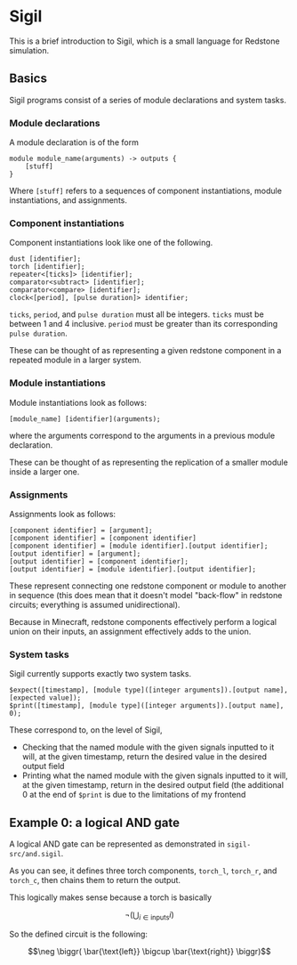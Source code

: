 # Sigil

This is a brief introduction to Sigil, which is a small language for Redstone simulation.

## Basics

Sigil programs consist of a series of module declarations and system tasks.

### Module declarations

A module declaration is of the form
```
module module_name(arguments) -> outputs {
    [stuff]
}
```

Where `[stuff]` refers to a sequences of component instantiations, module instantiations,
and assignments.

### Component instantiations

Component instantiations look like one of the following.

```
dust [identifier];
torch [identifier];
repeater<[ticks]> [identifier];
comparator<subtract> [identifier];
comparator<compare> [identifier];
clock<[period], [pulse duration]> identifier;
```

`ticks`, `period`, and `pulse duration` must all be integers.
`ticks` must be between 1 and 4 inclusive.
`period` must be greater than its corresponding `pulse duration`.

These can be thought of as representing a given redstone component in a repeated module in a larger system.

### Module instantiations

Module instantiations look as follows:

```
[module_name] [identifier](arguments);
```

where the arguments correspond to the arguments in a previous module declaration.

These can be thought of as representing the replication of a smaller module inside a larger one.

### Assignments

Assignments look as follows:

```
[component identifier] = [argument];
[component identifier] = [component identifier]
[component identifier] = [module identifier].[output identifier];
[output identifier] = [argument];
[output identifier] = [component identifier];
[output identifier] = [module identifier].[output identifier];
```

These represent connecting one redstone component or module to another in sequence
(this does mean that it doesn't model "back-flow" in redstone circuits;
everything is assumed unidirectional).

Because in Minecraft, redstone components effectively perform a logical union on their inputs,
an assignment effectively adds to the union.

### System tasks

Sigil currently supports exactly two system tasks.
```
$expect([timestamp], [module type]([integer arguments]).[output name], [expected value]);
$print([timestamp], [module type]([integer arguments]).[output name], 0);
```

These correspond to, on the level of Sigil,
* Checking that the named module with the given signals inputted to it will, at the given timestamp, return the desired value in the desired output field
* Printing what the named module with the given signals inputted to it will, at the given timestamp, return in the desired output field (the additional 0 at the end of `$print` is due to the limitations of my frontend


## Example 0: a logical AND gate

A logical AND gate can be represented as demonstrated in `sigil-src/and.sigil`.

As you can see, it defines three torch components, `torch_l`, `torch_r`, and `torch_c`,
then chains them to return the output.

This logically makes sense because a torch is basically
```math
\neg \biggr(\bigcup_{i \in \text{inputs}} i \biggr)
```

So the defined circuit is the following:

```math
\neg \biggr( \bar{\text{left}} \bigcup \bar{\text{right}} \biggr)
```

